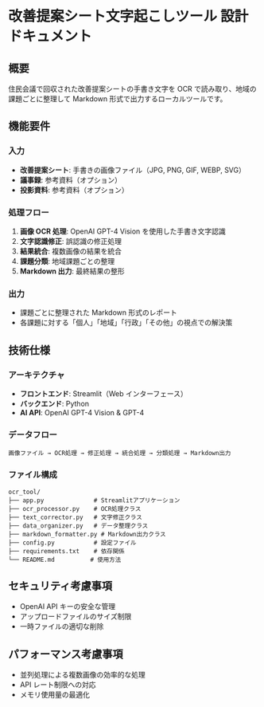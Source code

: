# 改善提案シート文字起こしツール 設計ドキュメント

## 概要

住民会議で回収された改善提案シートの手書き文字を OCR で読み取り、地域の課題ごとに整理して Markdown 形式で出力するローカルツールです。

## 機能要件

### 入力

- **改善提案シート**: 手書きの画像ファイル（JPG, PNG, GIF, WEBP, SVG）
- **議事録**: 参考資料（オプション）
- **投影資料**: 参考資料（オプション）

### 処理フロー

1. **画像 OCR 処理**: OpenAI GPT-4 Vision を使用した手書き文字認識
2. **文字認識修正**: 誤認識の修正処理
3. **結果統合**: 複数画像の結果を統合
4. **課題分類**: 地域課題ごとの整理
5. **Markdown 出力**: 最終結果の整形

### 出力

- 課題ごとに整理された Markdown 形式のレポート
- 各課題に対する「個人」「地域」「行政」「その他」の視点での解決策

## 技術仕様

### アーキテクチャ

- **フロントエンド**: Streamlit（Web インターフェース）
- **バックエンド**: Python
- **AI API**: OpenAI GPT-4 Vision & GPT-4

### データフロー

```
画像ファイル → OCR処理 → 修正処理 → 統合処理 → 分類処理 → Markdown出力
```

### ファイル構成

```
ocr_tool/
├── app.py              # Streamlitアプリケーション
├── ocr_processor.py    # OCR処理クラス
├── text_corrector.py   # 文字修正クラス
├── data_organizer.py   # データ整理クラス
├── markdown_formatter.py # Markdown出力クラス
├── config.py           # 設定ファイル
├── requirements.txt    # 依存関係
└── README.md          # 使用方法
```

## セキュリティ考慮事項

- OpenAI API キーの安全な管理
- アップロードファイルのサイズ制限
- 一時ファイルの適切な削除

## パフォーマンス考慮事項

- 並列処理による複数画像の効率的な処理
- API レート制限への対応
- メモリ使用量の最適化

